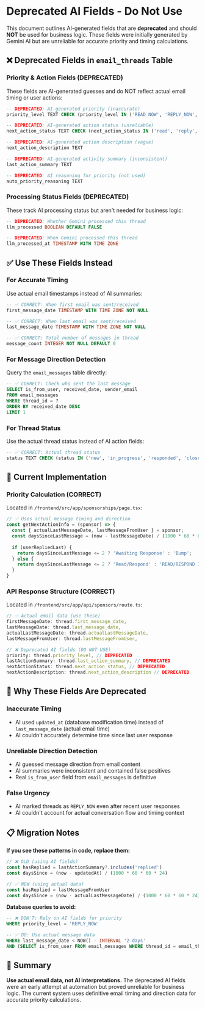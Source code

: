 # Deprecated AI Fields - Do Not Use

This document outlines AI-generated fields that are **deprecated** and should **NOT** be used for business logic. These fields were initially generated by Gemini AI but are unreliable for accurate priority and timing calculations.

## ❌ **Deprecated Fields in `email_threads` Table**

### **Priority & Action Fields (DEPRECATED)**
These fields are AI-generated guesses and do NOT reflect actual email timing or user actions:

```sql
-- DEPRECATED: AI-generated priority (inaccurate)
priority_level TEXT CHECK (priority_level IN ('READ_NOW', 'REPLY_NOW', 'NORMAL', 'LOW'))

-- DEPRECATED: AI-generated action status (unreliable)  
next_action_status TEXT CHECK (next_action_status IN ('read', 'reply', 'other'))

-- DEPRECATED: AI-generated action description (vague)
next_action_description TEXT

-- DEPRECATED: AI-generated activity summary (inconsistent)
last_action_summary TEXT

-- DEPRECATED: AI reasoning for priority (not used)
auto_priority_reasoning TEXT
```

### **Processing Status Fields (DEPRECATED)**
These track AI processing status but aren't needed for business logic:

```sql
-- DEPRECATED: Whether Gemini processed this thread
llm_processed BOOLEAN DEFAULT FALSE

-- DEPRECATED: When Gemini processed this thread  
llm_processed_at TIMESTAMP WITH TIME ZONE
```

## ✅ **Use These Fields Instead**

### **For Accurate Timing**
Use actual email timestamps instead of AI summaries:

```sql
-- ✅ CORRECT: When first email was sent/received
first_message_date TIMESTAMP WITH TIME ZONE NOT NULL

-- ✅ CORRECT: When last email was sent/received  
last_message_date TIMESTAMP WITH TIME ZONE NOT NULL

-- ✅ CORRECT: Total number of messages in thread
message_count INTEGER NOT NULL DEFAULT 0
```

### **For Message Direction Detection**
Query the `email_messages` table directly:

```sql
-- ✅ CORRECT: Check who sent the last message
SELECT is_from_user, received_date, sender_email 
FROM email_messages 
WHERE thread_id = ? 
ORDER BY received_date DESC 
LIMIT 1
```

### **For Thread Status**
Use the actual thread status instead of AI action fields:

```sql
-- ✅ CORRECT: Actual thread status
status TEXT CHECK (status IN ('new', 'in_progress', 'responded', 'closed'))
```

## 🔧 **Current Implementation**

### **Priority Calculation (CORRECT)**
Located in `/frontend/src/app/sponsorships/page.tsx`:

```typescript
// ✅ Uses actual message timing and direction
const getNextActionInfo = (sponsor) => {
  const { actualLastMessageDate, lastMessageFromUser } = sponsor;
  const daysSinceLastMessage = (now - lastMessageDate) / (1000 * 60 * 60 * 24);
  
  if (userRepliedLast) {
    return daysSinceLastMessage <= 2 ? 'Awaiting Response' : 'Bump';
  } else {
    return daysSinceLastMessage <= 2 ? 'Read/Respond' : 'READ/RESPOND IMMEDIATELY';
  }
}
```

### **API Response Structure (CORRECT)**
Located in `/frontend/src/app/api/sponsors/route.ts`:

```typescript
// ✅ Actual email data (use these)
firstMessageDate: thread.first_message_date,
lastMessageDate: thread.last_message_date, 
actualLastMessageDate: thread.actualLastMessageDate,
lastMessageFromUser: thread.lastMessageFromUser,

// ❌ Deprecated AI fields (DO NOT USE)
priority: thread.priority_level, // DEPRECATED
lastActionSummary: thread.last_action_summary, // DEPRECATED
nextActionStatus: thread.next_action_status, // DEPRECATED
nextActionDescription: thread.next_action_description // DEPRECATED
```

## 🚨 **Why These Fields Are Deprecated**

### **Inaccurate Timing**
- AI used `updated_at` (database modification time) instead of `last_message_date` (actual email time)
- AI couldn't accurately determine time since last user response

### **Unreliable Direction Detection**  
- AI guessed message direction from email content
- AI summaries were inconsistent and contained false positives
- Real `is_from_user` field from `email_messages` is definitive

### **False Urgency**
- AI marked threads as `REPLY_NOW` even after recent user responses
- AI couldn't account for actual conversation flow and timing context

## 📋 **Migration Notes**

**If you see these patterns in code, replace them:**

```typescript
// ❌ OLD (using AI fields)
const hasReplied = lastActionSummary?.includes('replied')
const daysSince = (now - updatedAt) / (1000 * 60 * 60 * 24)

// ✅ NEW (using actual data)  
const hasReplied = lastMessageFromUser
const daysSince = (now - actualLastMessageDate) / (1000 * 60 * 60 * 24)
```

**Database queries to avoid:**
```sql
-- ❌ DON'T: Rely on AI fields for priority
WHERE priority_level = 'REPLY_NOW'

-- ✅ DO: Use actual message data
WHERE last_message_date < NOW() - INTERVAL '2 days'  
AND (SELECT is_from_user FROM email_messages WHERE thread_id = email_threads.id ORDER BY received_date DESC LIMIT 1) = false
```

## 🎯 **Summary**

**Use actual email data, not AI interpretations.** The deprecated AI fields were an early attempt at automation but proved unreliable for business logic. The current system uses definitive email timing and direction data for accurate priority calculations.